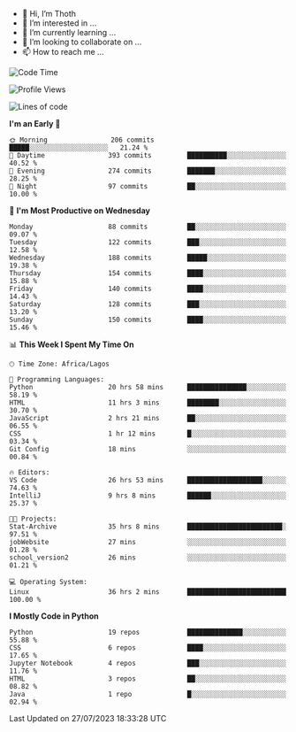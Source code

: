 <!---
thoth2357/thoth2357 is a ✨ special ✨ repository because its `README.md` (this file) appears on your GitHub profile.
You can click the Preview link to take a look at your changes.
--->

- 👋 Hi, I’m Thoth
- 👀 I’m interested in ...
- 🌱 I’m currently learning ...
- 💞️ I’m looking to collaborate on ...
- 📫 How to reach me ...




<!--START_SECTION:waka-->
![Code Time](http://img.shields.io/badge/Code%20Time-2%2C189%20hrs%206%20mins-blue)

![Profile Views](http://img.shields.io/badge/Profile%20Views-0-blue)

![Lines of code](https://img.shields.io/badge/From%20Hello%20World%20I%27ve%20Written-29.1%20million%20lines%20of%20code-blue)

**I'm an Early 🐤** 

```text
🌞 Morning                206 commits         █████░░░░░░░░░░░░░░░░░░░░   21.24 % 
🌆 Daytime                393 commits         ██████████░░░░░░░░░░░░░░░   40.52 % 
🌃 Evening                274 commits         ███████░░░░░░░░░░░░░░░░░░   28.25 % 
🌙 Night                  97 commits          ██░░░░░░░░░░░░░░░░░░░░░░░   10.00 % 
```
📅 **I'm Most Productive on Wednesday** 

```text
Monday                   88 commits          ██░░░░░░░░░░░░░░░░░░░░░░░   09.07 % 
Tuesday                  122 commits         ███░░░░░░░░░░░░░░░░░░░░░░   12.58 % 
Wednesday                188 commits         █████░░░░░░░░░░░░░░░░░░░░   19.38 % 
Thursday                 154 commits         ████░░░░░░░░░░░░░░░░░░░░░   15.88 % 
Friday                   140 commits         ████░░░░░░░░░░░░░░░░░░░░░   14.43 % 
Saturday                 128 commits         ███░░░░░░░░░░░░░░░░░░░░░░   13.20 % 
Sunday                   150 commits         ████░░░░░░░░░░░░░░░░░░░░░   15.46 % 
```


📊 **This Week I Spent My Time On** 

```text
🕑︎ Time Zone: Africa/Lagos

💬 Programming Languages: 
Python                   20 hrs 58 mins      ███████████████░░░░░░░░░░   58.19 % 
HTML                     11 hrs 3 mins       ████████░░░░░░░░░░░░░░░░░   30.70 % 
JavaScript               2 hrs 21 mins       ██░░░░░░░░░░░░░░░░░░░░░░░   06.55 % 
CSS                      1 hr 12 mins        █░░░░░░░░░░░░░░░░░░░░░░░░   03.34 % 
Git Config               18 mins             ░░░░░░░░░░░░░░░░░░░░░░░░░   00.84 % 

🔥 Editors: 
VS Code                  26 hrs 53 mins      ███████████████████░░░░░░   74.63 % 
IntelliJ                 9 hrs 8 mins        ██████░░░░░░░░░░░░░░░░░░░   25.37 % 

🐱‍💻 Projects: 
Stat-Archive             35 hrs 8 mins       ████████████████████████░   97.51 % 
jobWebsite               27 mins             ░░░░░░░░░░░░░░░░░░░░░░░░░   01.28 % 
school_version2          26 mins             ░░░░░░░░░░░░░░░░░░░░░░░░░   01.21 % 

💻 Operating System: 
Linux                    36 hrs 2 mins       █████████████████████████   100.00 % 
```

**I Mostly Code in Python** 

```text
Python                   19 repos            ██████████████░░░░░░░░░░░   55.88 % 
CSS                      6 repos             ████░░░░░░░░░░░░░░░░░░░░░   17.65 % 
Jupyter Notebook         4 repos             ███░░░░░░░░░░░░░░░░░░░░░░   11.76 % 
HTML                     3 repos             ██░░░░░░░░░░░░░░░░░░░░░░░   08.82 % 
Java                     1 repo              █░░░░░░░░░░░░░░░░░░░░░░░░   02.94 % 
```




 Last Updated on 27/07/2023 18:33:28 UTC
<!--END_SECTION:waka-->
<!--![](http://github-profile-summary-cards.vercel.app/api/cards/profile-details?username=thoth2357&theme=2077)

![](http://github-profile-summary-cards.vercel.app/api/cards/stats?username=thoth2357&theme=2077)![](http://github-profile-summary-cards.vercel.app/api/cards/productive-time?username=thoth2357&theme=2077&utcOffset=8) -->
